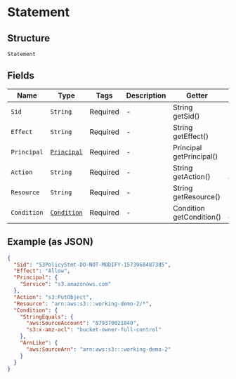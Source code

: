 
# Statement

## Structure

`Statement`

## Fields

| Name | Type | Tags | Description | Getter | Setter |
|  --- | --- | --- | --- | --- | --- |
| `Sid` | `String` | Required | - | String getSid() | setSid(String sid) |
| `Effect` | `String` | Required | - | String getEffect() | setEffect(String effect) |
| `Principal` | [`Principal`](../../doc/models/principal.md) | Required | - | Principal getPrincipal() | setPrincipal(Principal principal) |
| `Action` | `String` | Required | - | String getAction() | setAction(String action) |
| `Resource` | `String` | Required | - | String getResource() | setResource(String resource) |
| `Condition` | [`Condition`](../../doc/models/condition.md) | Required | - | Condition getCondition() | setCondition(Condition condition) |

## Example (as JSON)

```json
{
  "Sid": "S3PolicyStmt-DO-NOT-MODIFY-1573968487385",
  "Effect": "Allow",
  "Principal": {
    "Service": "s3.amazonaws.com"
  },
  "Action": "s3:PutObject",
  "Resource": "arn:aws:s3:::working-demo-2/*",
  "Condition": {
    "StringEquals": {
      "aws:SourceAccount": "879370021840",
      "s3:x-amz-acl": "bucket-owner-full-control"
    },
    "ArnLike": {
      "aws:SourceArn": "arn:aws:s3:::working-demo-2"
    }
  }
}
```

